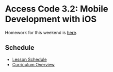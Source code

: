 # Access Code 3.2: Mobile Development with iOS

Homework for this weekend is [here](/homework/unit3/week-2.md).

## Schedule

* [Lesson Schedule](/schedule.md)
* [Curriculum Overview](/curriculum_overview.pdf)

